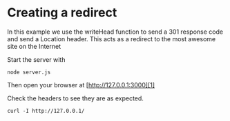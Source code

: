 # Creating a redirect 

In this example we use the writeHead function to send a 301 response code and send a Location header. This acts as a redirect to the most awesome site on the Internet

Start the server with

    node server.js

Then open your browser at [http://127.0.0.1:3000][1]

Check the headers to see they are as expected.

    curl -I http://127.0.0.1/

[1]: http://127.0.0.1:3000
